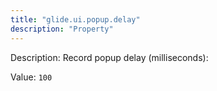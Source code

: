 ```yaml
---
title: "glide.ui.popup.delay"
description: "Property"
---
```


Description: Record popup delay (milliseconds):

Value: `100`